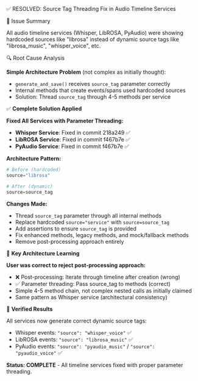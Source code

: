 ✅ RESOLVED: Source Tag Threading Fix in Audio Timeline Services

  🎯 Issue Summary

  All audio timeline services (Whisper, LibROSA, PyAudio) were showing hardcoded sources like "librosa" instead of dynamic source tags like "librosa_music", "whisper_voice", etc.

  🔍 Root Cause Analysis

  **Simple Architecture Problem** (not complex as initially thought):
  - `generate_and_save()` receives `source_tag` parameter correctly
  - Internal methods that create events/spans used hardcoded sources
  - Solution: Thread `source_tag` through 4-5 methods per service

  ✅ **Complete Solution Applied**

  **Fixed All Services with Parameter Threading:**
  - **Whisper Service**: Fixed in commit 218a249 ✅
  - **LibROSA Service**: Fixed in commit f467b7e ✅  
  - **PyAudio Service**: Fixed in commit f467b7e ✅

  **Architecture Pattern:**
  ```python
  # Before (hardcoded)
  source="librosa"
  
  # After (dynamic)
  source=source_tag
  ```

  **Changes Made:**
  - Thread `source_tag` parameter through all internal methods
  - Replace hardcoded `source="service"` with `source=source_tag`
  - Add assertions to ensure `source_tag` is provided
  - Fix enhanced methods, legacy methods, and mock/fallback methods
  - Remove post-processing approach entirely

  🧠 **Key Architecture Learning**

  **User was correct to reject post-processing approach:**
  - ❌ Post-processing: Iterate through timeline after creation (wrong)
  - ✅ Parameter threading: Pass source_tag to methods (correct)
  - Simple 4-5 method chain, not complex nested calls as initially claimed
  - Same pattern as Whisper service (architectural consistency)

  🚀 **Verified Results**

  All services now generate correct dynamic source tags:
  - Whisper events: `"source": "whisper_voice"` ✅
  - LibROSA events: `"source": "librosa_music"` ✅
  - PyAudio events: `"source": "pyaudio_music"` / `"source": "pyaudio_voice"` ✅

  **Status: COMPLETE** - All timeline services fixed with proper parameter threading.